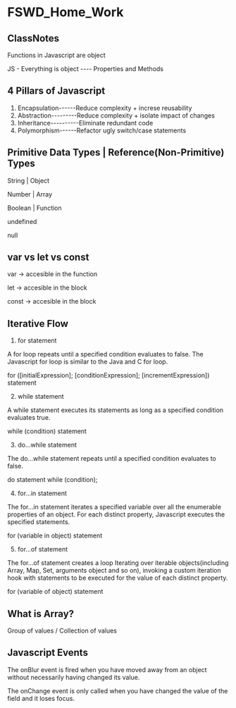 # FSWD_Home_Work

## ClassNotes

Functions in Javascript are object

JS - Everything is object ---- Properties and Methods

## 4 Pillars of Javascript

1. Encapsulation------Reduce complexity + increse reusability
2. Abstraction---------Reduce complexity + isolate impact of changes
3. Inheritance----------Eliminate redundant code
4. Polymorphism------Refactor ugly switch/case statements

## Primitive Data Types | Reference(Non-Primitive) Types

String | Object

Number | Array

Boolean | Function

undefined

null

## var vs let vs const

var -> accesible in the function

let -> accesible in the block

const -> accesible in the block

## Iterative Flow

1. for statement

A for loop repeats until a specified condition evaluates to false. The Javascript for loop is similar to the Java and C for loop.

for ([initialExpression]; [conditionExpression]; [incrementExpression])
statement

2. while statement

A while statement executes its statements as long as a specified condition evaluates true.

while (condition)
statement

3. do...while statement

The do...while statement repeats until a specified condition evaluates to false.

do
statement
while (condition);

4. for...in statement

The for...in statement iterates a specified variable over all the enumerable properties of an object. For each distinct property, Javascript executes the specified statements.

for (variable in object)
statement

5. for...of statement

The for...of statement creates a loop Iterating over iterable objects(including Array, Map, Set, arguments object and so on), invoking a custom iteration hook with statements to be executed for the value of each distinct property.

for (variable of object)
statement

## What is Array?

Group of values / Collection of values

## Javascript Events

The onBlur event is fired when you have moved away from an object without necessarily having changed its value.

The onChange event is only called when you have changed the value of the field and it loses focus.
